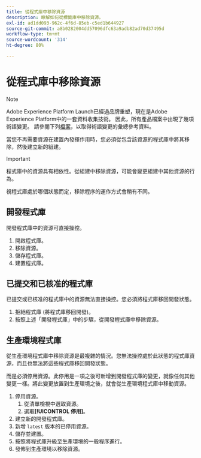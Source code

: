 ```yaml
---
title: 從程式庫中移除資源
description: 瞭解如何從標籤庫中移除資源。
exl-id: ad1dd093-962c-4f6d-85eb-c5ed1b644927
source-git-commit: a8b0282004dd57096dfc63a9adb82ad70d37495d
workflow-type: tm+mt
source-wordcount: '314'
ht-degree: 80%

---
```


# 從程式庫中移除資源

>[!NOTE]
>
>Adobe Experience Platform Launch已經過品牌重塑，現在是Adobe Experience Platform中的一套資料收集技術。 因此，所有產品檔案中出現了幾項術語變更。 請參閱下列[檔案](../../term-updates.md)，以取得術語變更的彙總參考資料。

當您不再需要資源在建置內發揮作用時，您必須從包含該資源的程式庫中將其移除，然後建立新的組建。

>[!IMPORTANT]
>
>  程式庫中的資源具有相依性。從組建中移除資源，可能會變更組建中其他資源的行為。

視程式庫處於哪個狀態而定，移除程序的運作方式會稍有不同。

## 開發程式庫

開發程式庫中的資源可直接操控。

1. 開啟程式庫。
1. 移除資源。
1. 儲存程式庫。
1. 建置程式庫。

## 已提交和已核准的程式庫

已提交或已核准的程式庫中的資源無法直接操控。您必須將程式庫移回開發狀態。

1. 拒絕程式庫 (將程式庫移回開發)。
1. 按照上述「開發程式庫」中的步驟，從開發程式庫中移除資源。

## 生產環境程式庫

從生產環境程式庫中移除資源是最複雜的情況。您無法操控處於此狀態的程式庫資源，而且也無法將這些程式庫移回開發狀態。

而是必須停用資源。此停用是一項之後可新增到開發程式庫的變更，就像任何其他變更一樣。將此變更放置到生產環境之後，就會從生產環境程式庫中移動資源。

1. 停用資源。
   1. 從清單檢視中選取資源。
   1. 選取&#x200B;**[!UICONTROL 停用]**。
1. 建立新的開發程式庫。
1. 新增 `latest` 版本的已停用資源。
1. 儲存並建置。
1. 按照將程式庫升級至生產環境的一般程序進行。
1. 發佈到生產環境以移除資源。
